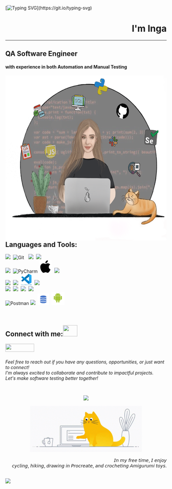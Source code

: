 
[![Typing SVG](https://readme-typing-svg.herokuapp.com?color=800000&size=29&multiline=true&width=700&lines=Hello+World!+Welcome+To+My+GitHub+Profile!)](https://git.io/typing-svg)
<div align="right" >
  
# I'm Inga

</div>

---

## QA Software Engineer 
#### with experience in both Automation and Manual Testing
<img align="right" width="610" height="515" src="images/png.png">
<br>

## Languages and Tools:

<img src="https://cdn.jsdelivr.net/gh/devicons/devicon/icons/github/github-original-wordmark.svg" width="35"/>&nbsp;
<img alt="Git" width="35px" style="padding-right:10px;" src="https://cdn.jsdelivr.net/gh/devicons/devicon/icons/git/git-original.svg" />
<img src="https://cdn.jsdelivr.net/gh/devicons/devicon/icons/javascript/javascript-original.svg" width="35"/>&nbsp; 
<img src="https://cdn.jsdelivr.net/gh/devicons/devicon/icons/webstorm/webstorm-original.svg" width="35" /> <br>
<img src="https://cdn.jsdelivr.net/gh/devicons/devicon/icons/python/python-original-wordmark.svg" width="35"/>&nbsp; 
<img src="https://blog.jetbrains.com/wp-content/uploads/2019/01/pycharm_icon.svg" width="35" alt="PyCharm"/> 
<img src="https://github.com/devicons/devicon/blob/master/icons/apple/apple-original.svg" title="Apple" alt="Apple" width="40"/>&nbsp;
<img src="https://cdn.jsdelivr.net/gh/devicons/devicon/icons/html5/html5-original-wordmark.svg" width="35"/>&nbsp; <br>
<img src="https://cdn.jsdelivr.net/gh/devicons/devicon/icons/css3/css3-original-wordmark.svg" width="35"/>&nbsp;
<img src="https://cdn.jsdelivr.net/gh/devicons/devicon/icons/selenium/selenium-original.svg"  width="30"/>&nbsp;
<img src="https://github.com/devicons/devicon/blob/master/icons/vscode/vscode-original-wordmark.svg" title="VSCode" alt="VSCode" width="35"/>&nbsp; 
<img src="https://cdn.jsdelivr.net/gh/devicons/devicon/icons/jira/jira-plain-wordmark.svg" width="35"/>&nbsp; <br>
<img src="https://cdn.jsdelivr.net/gh/devicons/devicon/icons/slack/slack-original.svg" width="35"/>&nbsp; 
<img src="https://cdn.jsdelivr.net/gh/devicons/devicon/icons/firefox/firefox-original.svg" width="35"/>&nbsp; 
<img src="https://cdn.jsdelivr.net/gh/devicons/devicon/icons/safari/safari-original.svg" width="35"/>&nbsp; 
<img src="https://cdn.jsdelivr.net/gh/devicons/devicon/icons/chrome/chrome-original.svg" width="35"/>&nbsp; <br>
<img src="https://camo.githubusercontent.com/93b32389bf746009ca2370de7fe06c3b5146f4c99d99df65994f9ced0ba41685/68747470733a2f2f7777772e766563746f726c6f676f2e7a6f6e652f6c6f676f732f676574706f73746d616e2f676574706f73746d616e2d69636f6e2e737667" title="Postman" alt="Postman" width="35"/> 
<img src="https://cdn.jsdelivr.net/gh/devicons/devicon/icons/mysql/mysql-plain-wordmark.svg" width="40"/>&nbsp;
<img src="https://raw.githubusercontent.com/github/explore/80688e429a7d4ef2fca1e82350fe8e3517d3494d/topics/sql/sql.png" width="35"/>&nbsp;
<img src="https://github.com/devicons/devicon/blob/master/icons/android/android-original-wordmark.svg" title="Android" alt="Android" width="40"/>&nbsp;

<br/>


## Connect with me:<img src="https://github.com/TheDudeThatCode/TheDudeThatCode/blob/master/Assets/Handshake.gif" width="45" height="35">
<a href="https://www.linkedin.com/in/ingajumir/" target="blank" >
  <img align="left" width="90" height="25" src="https://img.shields.io/badge/LinkedIn-0077B5?style=for-the-badge&logo=linkedin&logoColor=white" />
</a>
<br>
<br>

*Feel free to reach out if you have any questions, opportunities, or just want to connect! <br> I'm always excited to collaborate and contribute to impactful projects. <br>Let's make software testing better together!*


<br>

<p align="center">
  <!-- Typing SVG by DenverCoder1 - https://github.com/DenverCoder1/readme-typing-svg -->
  <a href="https://github.com/DenverCoder1/readme-typing-svg">
    <img src="https://readme-typing-svg.demolab.com/?lines=Software%20QA%20Automation%20Engineer;Experienced%20UI%2FUX%20Tester;7%20years%20of%20testing%20experience;Always%20learning%20new%20things%20:)&font=Fira%20Code&center=true&width=440&height=45&color=FFA500&vCenter=true&pause=1000&size=22" /></a>
</p> 
<p align="center">
<img  width="350" src="images/cat-coding.gif" >
</p>
<p align="right">
 𝘐𝘯 𝘮𝘺 𝘧𝘳𝘦𝘦 𝘵𝘪𝘮𝘦, 𝘐 𝘦𝘯𝘫𝘰𝘺 <br> 𝘤𝘺𝘤𝘭𝘪𝘯𝘨, 𝘩𝘪𝘬𝘪𝘯𝘨, 𝘥𝘳𝘢𝘸𝘪𝘯𝘨 𝘪𝘯 𝘗𝘳𝘰𝘤𝘳𝘦𝘢𝘵𝘦, 𝘢𝘯𝘥 𝘤𝘳𝘰𝘤𝘩𝘦𝘵𝘪𝘯𝘨 𝘈𝘮𝘪𝘨𝘶𝘳𝘶𝘮𝘪 𝘵𝘰𝘺𝘴. <br><br>
</p> 

![](https://komarev.com/ghpvc/?username=IngaJumir&color=yellow)
